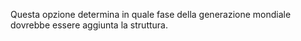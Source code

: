 Questa opzione determina in quale fase della generazione mondiale dovrebbe essere aggiunta la struttura.